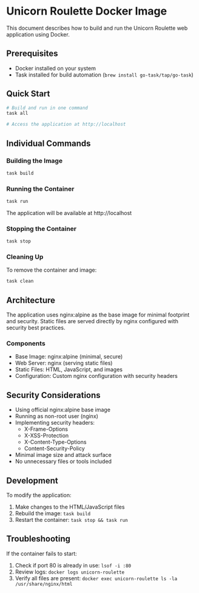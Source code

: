 # Unicorn Roulette Docker Image

This document describes how to build and run the Unicorn Roulette web application using Docker.

## Prerequisites
- Docker installed on your system
- Task installed for build automation (`brew install go-task/tap/go-task`)

## Quick Start
```bash
# Build and run in one command
task all

# Access the application at http://localhost
```

## Individual Commands

### Building the Image
```bash
task build
```

### Running the Container
```bash
task run
```
The application will be available at http://localhost

### Stopping the Container
```bash
task stop
```

### Cleaning Up
To remove the container and image:
```bash
task clean
```

## Architecture
The application uses nginx:alpine as the base image for minimal footprint and security. Static files are served directly by nginx configured with security best practices.

### Components
- Base Image: nginx:alpine (minimal, secure)
- Web Server: nginx (serving static files)
- Static Files: HTML, JavaScript, and images
- Configuration: Custom nginx configuration with security headers

## Security Considerations
- Using official nginx:alpine base image
- Running as non-root user (nginx)
- Implementing security headers:
  - X-Frame-Options
  - X-XSS-Protection
  - X-Content-Type-Options
  - Content-Security-Policy
- Minimal image size and attack surface
- No unnecessary files or tools included

## Development
To modify the application:
1. Make changes to the HTML/JavaScript files
2. Rebuild the image: `task build`
3. Restart the container: `task stop && task run`

## Troubleshooting
If the container fails to start:
1. Check if port 80 is already in use: `lsof -i :80`
2. Review logs: `docker logs unicorn-roulette`
3. Verify all files are present: `docker exec unicorn-roulette ls -la /usr/share/nginx/html`